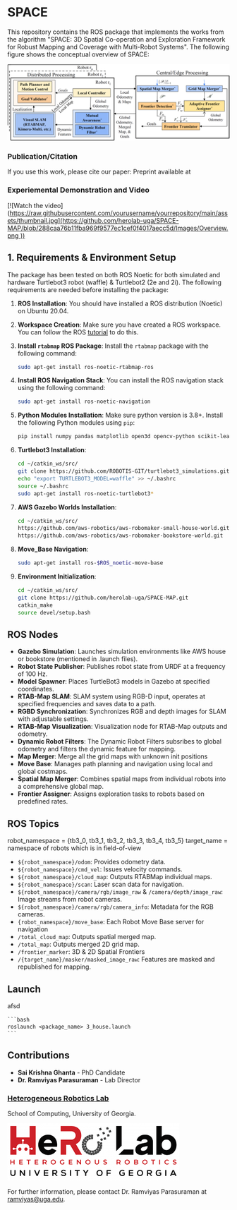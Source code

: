 # SPACE
This repository contains the ROS package that implements the works from the algorithm "SPACE: 3D Spatial Co-operation and Exploration Framework for Robust Mapping and Coverage with Multi-Robot Systems". The following figure shows the conceptual overview of SPACE:

![](Images/Overiew.png)


### Publication/Citation
If you use this work, please cite our paper: 
Preprint available at 

### Experiemental Demonstration and Video

[![Watch the video]([https://raw.githubusercontent.com/yourusername/yourrepository/main/assets/thumbnail.jpg](https://github.com/herolab-uga/SPACE-MAP/blob/288caa76b11fba969f9577ec1cef0f4017aecc5d/Images/Overview.png
))]([https://raw.githubusercontent.com/yourusername/yourrepository/main/assets/video.mp4](https://github.com/herolab-uga/SPACE-MAP/blob/288caa76b11fba969f9577ec1cef0f4017aecc5d/Images/Video.mp4))


## 1. Requirements & Environment Setup
The package has been tested on both ROS Noetic for both simulated and hardware Turtlebot3 robot (waffle) & Turtlebot2 (2e and 2i). The following requirements are needed before installing the package:

1. **ROS Installation**: You should have installed a ROS distribution (Noetic) on Ubuntu 20.04.
2. **Workspace Creation**: Make sure you have created a ROS workspace. You can follow the ROS [tutorial](http://wiki.ros.org/catkin/Tutorials/create_a_workspace) to do this.
3. **Install `rtabmap` ROS Package**: Install the `rtabmap` package with the following command:
    ```bash
    sudo apt-get install ros-noetic-rtabmap-ros
    ```
4. **Install ROS Navigation Stack**: You can install the ROS navigation stack using the following command:
    ```bash
    sudo apt-get install ros-noetic-navigation
    ```
6. **Python Modules Installation**: Make sure python version is 3.8+. Install the following Python modules using `pip`:
    ```bash
    pip install numpy pandas matplotlib open3d opencv-python scikit-learn
    ```
7. **Turtlebot3 Installation**:
    ```bash
    cd ~/catkin_ws/src/
    git clone https://github.com/ROBOTIS-GIT/turtlebot3_simulations.git
    echo "export TURTLEBOT3_MODEL=waffle" >> ~/.bashrc
    source ~/.bashrc
    sudo apt-get install ros-noetic-turtlebot3*
    ```
    
8. **AWS Gazebo Worlds Installation**:
    ```bash
    cd ~/catkin_ws/src/
    https://github.com/aws-robotics/aws-robomaker-small-house-world.git
    https://github.com/aws-robotics/aws-robomaker-bookstore-world.git
    ```

9. **Move_Base Navigation**:
    ```bash
    sudo apt-get install ros-$ROS_noetic-move-base
    ```
10. **Environment Initialization**:
    ```bash
    cd ~/catkin_ws/src/
    git clone https://github.com/herolab-uga/SPACE-MAP.git
    catkin_make
    source devel/setup.bash
    ```
    
## ROS Nodes
- **Gazebo Simulation**: Launches simulation environments like AWS house or bookstore (mentioned in .launch files).
- **Robot State Publisher**: Publishes robot state from URDF at a frequency of 100 Hz.
- **Model Spawner**: Places TurtleBot3 models in Gazebo at specified coordinates.
- **RTAB-Map SLAM**: SLAM system using RGB-D input, operates at specified frequencies and saves data to a path.
- **RGBD Synchronization**: Synchronizes RGB and depth images for SLAM with adjustable settings.
- **RTAB-Map Visualization**: Visualization node for RTAB-Map outputs and odometry.
- **Dynamic Robot Filters**: The Dynamic Robot Filters subsribes to global odometry and filters the dynamic feature for mapping.
- **Map Merger**: Merge all the grid maps with unknown init positions
- **Move Base**: Manages path planning and navigation using local and global costmaps.
- **Spatial Map Merger**: Combines spatial maps from individual robots into a comprehensive global map.
- **Frontier Assigner**: Assigns exploration tasks to robots based on predefined rates.

## ROS Topics
robot_namespace = {tb3_0, tb3_1, tb3_2, tb3_3, tb3_4, tb3_5}
target_name = namespace of robots which is in field-of-view

- `${robot_namespace}/odom`: Provides odometry data.
- `${robot_namespace}/cmd_vel`: Issues velocity commands.
- `${robot_namespace}/cloud_map`: Outputs RTABMap individual maps.
- `${robot_namespace}/scan`: Laser scan data for navigation.
- `${robot_namespace}/camera/rgb/image_raw` & `/camera/depth/image_raw`: Image streams from robot cameras.
- `${robot_namespace}/camera/rgb/camera_info`: Metadata for the RGB cameras.
- `{robot_namespace}/move_base`: Each Robot Move Base server for navigation
- `/total_cloud_map`: Outputs spatial merged map.
- `/total_map`: Outputs merged 2D grid map.
- `/frontier_marker`: 3D & 2D Spatial Frontiers
- `/{target_name}/masker/masked_image_raw`: Features are masked and republished for mapping.

## Launch
afsd

    ```bash
    roslaunch <package_name> 3_house.launch
    ```
    
## Contributions

- **Sai Krishna Ghanta** - PhD Candidate
- **Dr. Ramviyas Parasuraman** - Lab Director

### [Heterogeneous Robotics Lab](https://hero.uga.edu/)
School of Computing, University of Georgia.


![](Images/Lab.png)

For further information, please contact Dr. Ramviyas Parasuraman at [ramviyas@uga.edu](mailto:ramviyas@uga.edu). 


